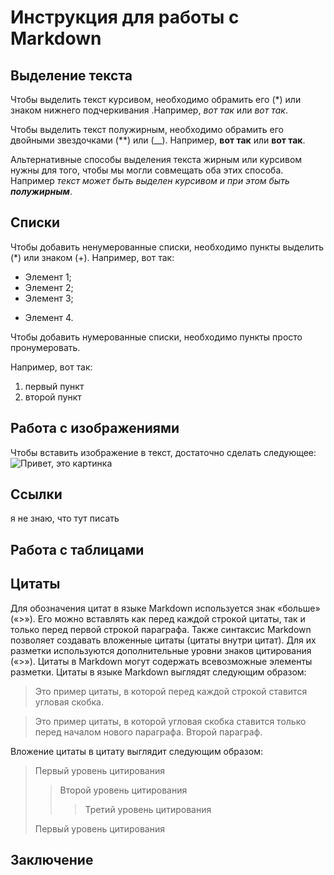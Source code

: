 # Инструкция для работы с Markdown

## Выделение текста

Чтобы выделить текст курсивом, необходимо обрамить его (*) или знаком нижнего подчеркивания .Например, *вот так* или _вот так_.

Чтобы выделить текст полужирным, необходимо обрамить его двойными звездочками (**) или (__). Например, **вот так** или __вот так__.

Альтернативные способы выделения текста жирным или курсивом нужны для того, чтобы мы могли совмещать оба этих способа. Например _текст может быть выделен курсивом и при этом быть **полужирным**_. 

## Списки

Чтобы добавить ненумерованные списки, необходимо пункты выделить (*) или знаком (+). Например, вот так:
* Элемент 1;
* Элемент 2;
* Элемент 3;
+ Элемент 4.

Чтобы добавить нумерованные списки, необходимо пункты просто пронумеровать. 

Например, вот так:
1. первый пункт
2. второй пункт

## Работа с изображениями

Чтобы вставить изображение в текст, достаточно сделать следующее:
![Привет, это картинка](1642483475_245207_url.jpeg) 

## Ссылки
я не знаю, что тут писать

## Работа с таблицами

## Цитаты

Для обозначения цитат в языке Markdown используется знак «больше» («>»). Его можно вставлять как перед каждой строкой цитаты, так и только перед первой строкой параграфа. Также синтаксис Markdown позволяет создавать вложенные цитаты (цитаты внутри цитат). Для их разметки используются дополнительные уровни знаков цитирования («>»). Цитаты в Markdown могут содержать всевозможные элементы разметки. Цитаты в языке Markdown выглядят следующим образом:

>Это пример цитаты,
>в которой перед каждой строкой
>ставится угловая скобка.

>Это пример цитаты,
в которой угловая скобка
ставится только перед началом нового параграфа.
>Второй параграф.

Вложение цитаты в цитату выглядит следующим образом:

> Первый уровень цитирования
>> Второй уровень цитирования
>>> Третий уровень цитирования
>
>Первый уровень цитирования

## Заключение